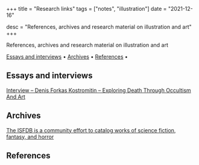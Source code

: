 +++
title = "Research links"
tags = ["notes", "illustration"]
date = "2021-12-16"

desc = "References, archives and research material on illustration and art"
+++

References, archives and research material on illustration and art

<div class="table-of-contents">

[Essays and interviews](#essays-and-interviews) •
[Archives](#archives) •
[References](#references) •

</div>

## Essays and interviews

[Interview – Denis Forkas Kostromitin – Exploring Death Through Occultism And Art](https://acourseindying.com/interview-denis-forkas-kostromitin-exploring-death-through-occultism-and-art/)

## Archives

[The ISFDB is a community effort to catalog works of science fiction, fantasy, and horror](http://www.isfdb.org/cgi-bin/index.cgi)

## References
